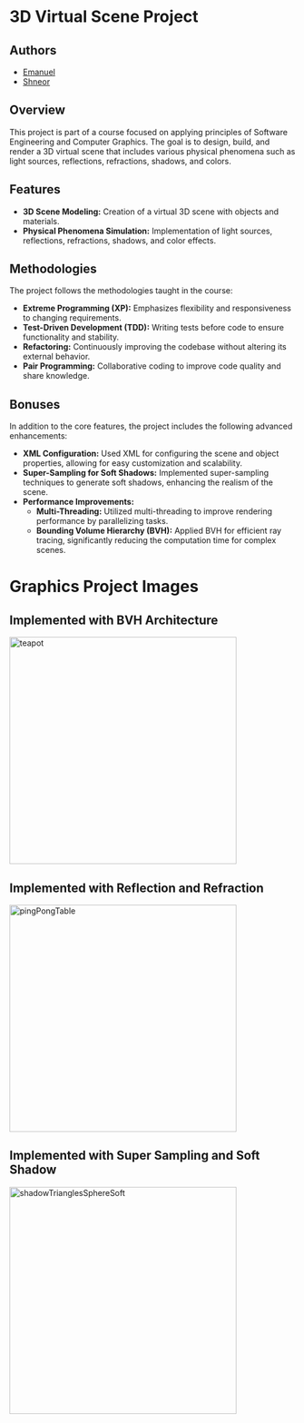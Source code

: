 # 3D Virtual Scene Project

## Authors

- [Emanuel](https://github.com/ImanuelPerel)
- [Shneor](https://github.com/ShneorM)

## Overview
This project is part of a course focused on applying principles of Software Engineering and Computer Graphics. The goal is to design, build, and render a 3D virtual scene that includes various physical phenomena such as light sources, reflections, refractions, shadows, and colors.

## Features
- **3D Scene Modeling:** Creation of a virtual 3D scene with objects and materials.
- **Physical Phenomena Simulation:** Implementation of light sources, reflections, refractions, shadows, and color effects.

## Methodologies
The project follows the methodologies taught in the course:
- **Extreme Programming (XP):** Emphasizes flexibility and responsiveness to changing requirements.
- **Test-Driven Development (TDD):** Writing tests before code to ensure functionality and stability.
- **Refactoring:** Continuously improving the codebase without altering its external behavior.
- **Pair Programming:** Collaborative coding to improve code quality and share knowledge.

## Bonuses
In addition to the core features, the project includes the following advanced enhancements:
- **XML Configuration:** Used XML for configuring the scene and object properties, allowing for easy customization and scalability.
- **Super-Sampling for Soft Shadows:** Implemented super-sampling techniques to generate soft shadows, enhancing the realism of the scene.
- **Performance Improvements:** 
  - **Multi-Threading:** Utilized multi-threading to improve rendering performance by parallelizing tasks.
  - **Bounding Volume Hierarchy (BVH):** Applied BVH for efficient ray tracing, significantly reducing the computation time for complex scenes.


# Graphics Project Images

## Implemented with BVH Architecture
<img src="https://github.com/user-attachments/assets/0c568b11-26cd-47d1-9a47-0ec62d67eed5" alt="teapot" width="400"/>

## Implemented with Reflection and Refraction
<img src="https://github.com/user-attachments/assets/ee15fcea-cb3a-4c63-a78f-504011768f47" alt="pingPongTable" width="400"/>

## Implemented with Super Sampling and Soft Shadow
<img src="https://github.com/user-attachments/assets/2c64506d-9ed5-4285-84b6-7ddd5f1bc048" alt="shadowTrianglesSphereSoft" width="400"/>

